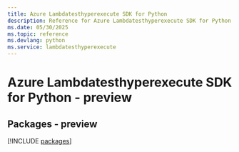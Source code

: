 ```yaml
---
title: Azure Lambdatesthyperexecute SDK for Python
description: Reference for Azure Lambdatesthyperexecute SDK for Python
ms.date: 05/30/2025
ms.topic: reference
ms.devlang: python
ms.service: lambdatesthyperexecute
---
```

# Azure Lambdatesthyperexecute SDK for Python - preview
## Packages - preview
[!INCLUDE [packages](lambdatesthyperexecute-index.md)]